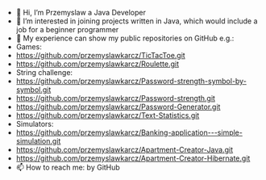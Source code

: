 - 👋 Hi, I’m Przemyslaw a Java Developer
- 👀 I’m interested in joining projects written in Java, which would include a job for a beginner programmer
- 💞️ My experience can show my public repositories on GitHub e.g.:
- Games:  
-   https://github.com/przemyslawkarcz/TicTacToe.git
-   https://github.com/przemyslawkarcz/Roulette.git  
- String challenge:
-   https://github.com/przemyslawkarcz/Password-strength-symbol-by-symbol.git
-   https://github.com/przemyslawkarcz/Password-strength.git
-   https://github.com/przemyslawkarcz/Password-Generator.git
-   https://github.com/przemyslawkarcz/Text-Statistics.git
- Simulators:
-   https://github.com/przemyslawkarcz/Banking-application---simple-simulation.git
-   https://github.com/przemyslawkarcz/Apartment-Creator-Java.git
-   https://github.com/przemyslawkarcz/Apartment-Creator-Hibernate.git
- 📫 How to reach me: by GitHub

<!---
przemyslawkarcz/przemyslawkarcz is a ✨ special ✨ repository because its `README.md` (this file) appears on your GitHub profile.
You can click the Preview link to take a look at your changes.
--->
